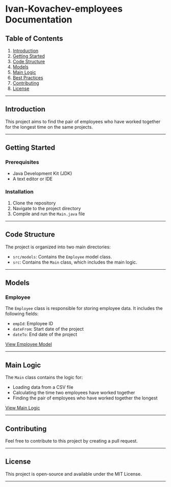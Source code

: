 # Ivan-Kovachev-employees Documentation

## Table of Contents

1. [Introduction](#introduction)
2. [Getting Started](#getting-started)
3. [Code Structure](#code-structure)
4. [Models](#models)
5. [Main Logic](#main-logic)
6. [Best Practices](#best-practices)
7. [Contributing](#contributing)
8. [License](#license)

---

## Introduction

This project aims to find the pair of employees who have worked together for the longest time on the same projects.

---

## Getting Started

### Prerequisites

- Java Development Kit (JDK)
- A text editor or IDE

### Installation

1. Clone the repository
2. Navigate to the project directory
3. Compile and run the `Main.java` file

---

## Code Structure

The project is organized into two main directories:

- `src/models`: Contains the `Employee` model class.
- `src`: Contains the `Main` class, which includes the main logic.

---

## Models

### Employee

The `Employee` class is responsible for storing employee data. It includes the following fields:

- `empId`: Employee ID
- `dateFrom`: Start date of the project
- `dateTo`: End date of the project

[View Employee Model](https://github.com/ivann9963/Ivan-Kovachev-employees/blob/master/src/models/Employee.java)

---

## Main Logic

The `Main` class contains the logic for:

- Loading data from a CSV file
- Calculating the time two employees have worked together
- Finding the pair of employees who have worked together the longest

[View Main Logic](https://github.com/ivann9963/Ivan-Kovachev-employees/blob/master/src/Main.java)

---

## Contributing

Feel free to contribute to this project by creating a pull request.

---

## License

This project is open-source and available under the MIT License.

---
